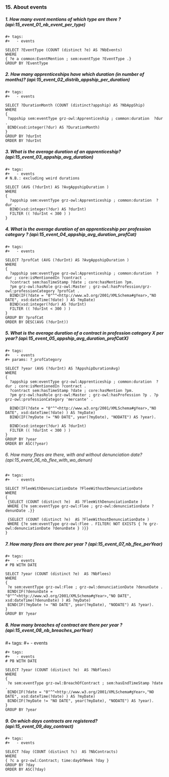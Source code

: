 ### 15. About events

##### 1. How many event mentions of which type are there ? (api:15_event_01_nb_event_per_type)
```sparql
#+ tags:
#+   - events

SELECT ?EventType (COUNT (distinct ?e) AS ?NbEvents)
WHERE 
{ ?e a common:EventMention ; sem:eventType ?EventType .}
GROUP BY ?EventType
```

##### 2. How many apprenticeships have which duration (in number of months)? (api:15_event_02_distrib_appship_per_duration)
```sparql
#+ tags:
#+   - events

SELECT ?DurationMonth (COUNT (distinct?appship) AS ?NbAppShip)
WHERE 
{
 ?appship sem:eventType grz-owl:Apprenticeship ; common:duration  ?dur . 
 BIND(xsd:integer(?dur) AS ?DurationMonth)
} 
GROUP BY ?durInt
ORDER BY ?durInt
```

##### 3. What is the average duration of an apprenticeship? (api:15_event_03_appship_avg_duration)
```sparql
#+ tags:
#+   - events
# N.B.: excluding weird durations

SELECT (AVG (?durInt) AS ?AvgAppshipDuration )
WHERE 
{
  ?appship sem:eventType grz-owl:Apprenticeship ; common:duration  ?dur . 
  BIND(xsd:integer(?dur) AS ?durInt)
  FILTER (( ?durInt < 300 ) )
} 
```

##### 4. What is the average duration of an apprenticeship per profession category ? (api:15_event_04_appship_avg_duration_profCat)
```sparql
#+ tags:
#+   - events

SELECT ?profCat (AVG (?durInt) AS ?AvgAppshipDuration )
WHERE 
{
  ?appship sem:eventType grz-owl:Apprenticeship ; common:duration  ?dur ; core:isMentionedIn ?contract .
  ?contract sem:hasTimeStamp ?date ; core:hasMention ?pm.
  ?pm grz-owl:hasRole grz-owl:Master ; grz-owl:hasProfession/grz-owl:professionCategory ?profCat .
  BIND(IF(?date = "0"^^<http://www.w3.org/2001/XMLSchema#gYear>,"NO DATE", xsd:dateTime(?date) ) AS ?myDate) 
  BIND(xsd:integer(?dur) AS ?durInt)
  FILTER (( ?durInt < 300 ) )
}
GROUP BY ?profCat
ORDER BY DESC(AVG (?durInt))
```

##### 5. What is the average duration of a contract in profession category X per year? (api:15_event_05_appship_avg_duration_profCatX)
```sparql
#+ tags:
#+   - events
#+ params: ?_profCategory

SELECT ?year (AVG (?durInt) AS ?AppshipDurationAvg)
WHERE 
{
  ?appship sem:eventType grz-owl:Apprenticeship ; common:duration  ?dur ; core:isMentionedIn ?contract .
  ?contract sem:hasTimeStamp ?date ; core:hasMention ?pm.
  ?pm grz-owl:hasRole grz-owl:Master ; grz-owl:hasProfession ?p . ?p grz-owl:professionCategory 'mercante' .

  BIND(IF(?date = "0"^^<http://www.w3.org/2001/XMLSchema#gYear>,"NO DATE", xsd:dateTime(?date) ) AS ?myDate) 
  BIND(IF(?myDate != "NO DATE", year(?myDate), "NODATE") AS ?year).

  BIND(xsd:integer(?dur) AS ?durInt)
  FILTER (( ?durInt < 300 ) )
}
GROUP BY ?year
ORDER BY ASC(?year)
```

###### 6. How many flees are there, with and without denunciation date? (api:15_event_06_nb_flee_with_wo_denun)
```sparql
#+ tags:
#+   - events

SELECT ?FleeWithDenunciationDate ?FleeWithoutDenunciationDate
WHERE 
{
 {SELECT (COUNT (distinct ?e)  AS ?FleeWithDenunciationDate )
 WHERE {?e sem:eventType grz-owl:Flee ; grz-owl:denunciationDate ?denunDate .}}

 {SELECT (COUNT (distinct ?e)  AS ?FleeWithoutDenunciationDate )
 WHERE {?e sem:eventType grz-owl:Flee . FILTER( NOT EXISTS { ?e grz-owl:denunciationDate ?denunDate } )}}
}
```

##### 7. How many flees are there per year ? (api:15_event_07_nb_flee_perYear)
```sparql
#+ tags:
#+   - events
# PB WITH DATE

SELECT ?year (COUNT (distinct ?e)  AS ?NbFlees)
WHERE 
{
 ?e sem:eventType grz-owl:Flee ; grz-owl:denunciationDate ?denunDate .
 BIND(IF(?denunDate = "0"^^<http://www.w3.org/2001/XMLSchema#gYear>,"NO DATE", xsd:dateTime(?denunDate) ) AS ?myDate)  
 BIND(IF(?myDate != "NO DATE", year(?myDate), "NODATE") AS ?year).
}
GROUP BY ?year
```

##### 8. How many breaches of contract are there per year ? (api:15_event_08_nb_breaches_perYear)
#+ tags:
#+   - events
```sparql
#+ tags:
#+   - events
# PB WITH DATE

SELECT ?year (COUNT (distinct ?e)  AS ?NbFlees)
WHERE 
{
 ?e sem:eventType grz-owl:BreachOfContract ; sem:hasEndTimeStamp ?date .
 BIND(IF(?date = "0"^^<http://www.w3.org/2001/XMLSchema#gYear>,"NO DATE", xsd:dateTime(?date) ) AS ?myDate)  
 BIND(IF(?myDate != "NO DATE", year(?myDate), "NODATE") AS ?year).
}
GROUP BY ?year
```

##### 9. On which days contracts are registered? (api:15_event_09_day_contract)
```sparql
#+ tags:
#+   - events

SELECT ?day (COUNT (distinct ?c)  AS ?NbContracts)
WHERE 
{ ?c a grz-owl:Contract; time:dayOfWeek ?day }
GROUP BY ?day
ORDER BY ASC(?day)
```

